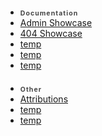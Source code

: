 * <div style="margin-top: 20px; letter-spacing: .1em; opacity: .8; font-size: .75em; font-weight: 700;">Documentation</div>
* [Admin Showcase](/docs/_admin/secret/testing/showcase.md)
* [404 Showcase](/docs/_404.md)
* [temp]()
* [temp]()
* [temp]()
* <div style="margin-top: 20px; letter-spacing: .1em; opacity: .8; font-size: .75em; font-weight: 700;">Other</div>
* [Attributions](/other/attributions.md)
* [temp]()
* [temp]()